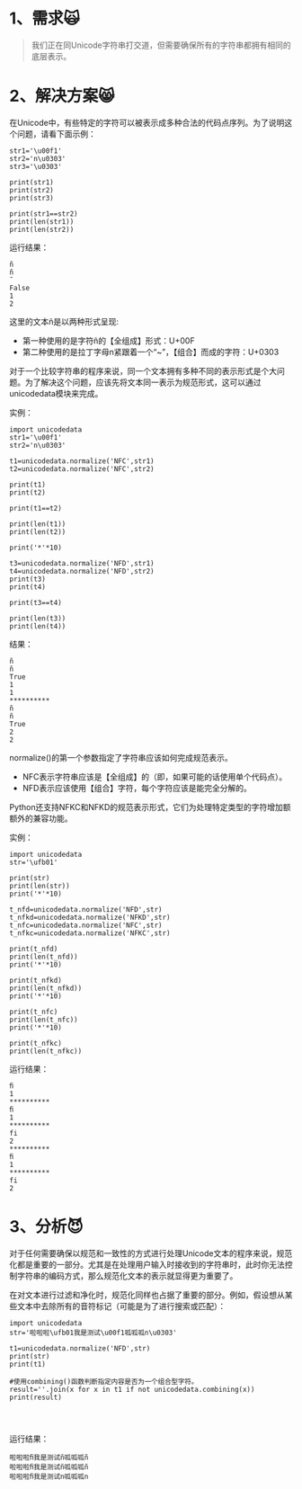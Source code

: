 # 1、需求🙀

> 我们正在同Unicode字符串打交道，但需要确保所有的字符串都拥有相同的底层表示。

# 2、解决方案😸

在Unicode中，有些特定的字符可以被表示成多种合法的代码点序列。为了说明这个问题，请看下面示例：

```
str1='\u00f1'
str2='n\u0303'
str3='\u0303'

print(str1)
print(str2)
print(str3)

print(str1==str2)
print(len(str1))
print(len(str2))
```

运行结果：

```
ñ
ñ
̃
False
1
2
```

这里的文本ñ是以两种形式呈现:

* 第一种使用的是字符ñ的【全组成】形式：U+00F
* 第二种使用的是拉丁字母n紧跟着一个“~”，【组合】而成的字符：U+0303

对于一个比较字符串的程序来说，同一个文本拥有多种不同的表示形式是个大问题。为了解决这个问题，应该先将文本同一表示为规范形式，这可以通过unicodedata模块来完成。

实例：

```
import unicodedata
str1='\u00f1'
str2='n\u0303'

t1=unicodedata.normalize('NFC',str1)
t2=unicodedata.normalize('NFC',str2)

print(t1)
print(t2)

print(t1==t2)

print(len(t1))
print(len(t2))

print('*'*10)

t3=unicodedata.normalize('NFD',str1)
t4=unicodedata.normalize('NFD',str2)
print(t3)
print(t4)

print(t3==t4)

print(len(t3))
print(len(t4))
```

结果：

```
ñ
ñ
True
1
1
**********
ñ
ñ
True
2
2
```

normalize\(\)的第一个参数指定了字符串应该如何完成规范表示。

* NFC表示字符串应该是【全组成】的（即，如果可能的话使用单个代码点）。
* NFD表示应该使用【组合】字符，每个字符应该是能完全分解的。

Python还支持NFKC和NFKD的规范表示形式，它们为处理特定类型的字符增加额额外的兼容功能。

实例：

```
import unicodedata
str='\ufb01'

print(str)
print(len(str))
print('*'*10)

t_nfd=unicodedata.normalize('NFD',str)
t_nfkd=unicodedata.normalize('NFKD',str)
t_nfc=unicodedata.normalize('NFC',str)
t_nfkc=unicodedata.normalize('NFKC',str)

print(t_nfd)
print(len(t_nfd))
print('*'*10)

print(t_nfkd)
print(len(t_nfkd))
print('*'*10)

print(t_nfc)
print(len(t_nfc))
print('*'*10)

print(t_nfkc)
print(len(t_nfkc))
```

运行结果：

```
ﬁ
1
**********
ﬁ
1
**********
fi
2
**********
ﬁ
1
**********
fi
2
```

# 3、分析😈

对于任何需要确保以规范和一致性的方式进行处理Unicode文本的程序来说，规范化都是重要的一部分。尤其是在处理用户输入时接收到的字符串时，此时你无法控制字符串的编码方式，那么规范化文本的表示就显得更为重要了。

在对文本进行过滤和净化时，规范化同样也占据了重要的部分。例如，假设想从某些文本中去除所有的音符标记（可能是为了进行搜索或匹配）：

```
import unicodedata
str='啦啦啦\ufb01我是测试\u00f1呱呱呱n\u0303'

t1=unicodedata.normalize('NFD',str)
print(str)
print(t1)

#使用combining()函数判断指定内容是否为一个组合型字符。
result=''.join(x for x in t1 if not unicodedata.combining(x))
print(result)




```

运行结果：

```
啦啦啦ﬁ我是测试ñ呱呱呱ñ
啦啦啦ﬁ我是测试ñ呱呱呱ñ
啦啦啦ﬁ我是测试n呱呱呱n
```





